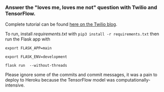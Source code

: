### Answer the "loves me, loves me not" question with Twilio and TensorFlow.

Complete tutorial can be found [here on the Twilio blog](https://www.twilio.com/blog/classify-texts-with-tensorflow-and-twilio-to-answer-loves-me-loves-me-not).

To run, install <em>requirements.txt</em> with `pip3 install -r requirements.txt` then run the Flask app with 
```
export FLASK_APP=main

export FLASK_ENV=development

flask run  --without-threads
```
Please ignore some of the commits and commit messages, it was a pain to deploy to Heroku because the TensorFlow model was computationally-intensive.
